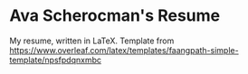 # Ava Scherocman's Resume
My resume, written in LaTeX. Template from https://www.overleaf.com/latex/templates/faangpath-simple-template/npsfpdqnxmbc
